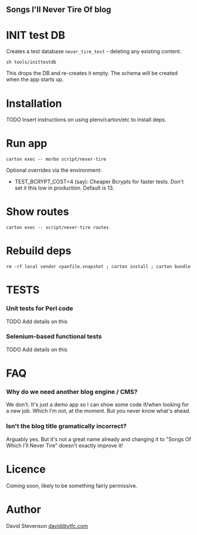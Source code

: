 Songs I'll Never Tire Of blog
-----------------------------

INIT test DB
============

Creates a test database `never_tire_test` - deleting any existing content.

`sh tools/inittestdb`

This drops the DB and re-creates it empty. The schema will be created when the app starts up.

Installation
============

TODO Insert instructions on using plenv/carton/etc to install deps.

Run app
=======

`carton exec -- morbo script/never-tire`

Optional overrides via the environment:

 * TEST_BCRYPT_COST=4 (say): Cheaper Bcrypts for faster tests. Don't set it this low in production. Default is 13.

Show routes
===========

`carton exec -- script/never-tire routes`

Rebuild deps
============

`rm -rf local vendor cpanfile.snapshot ; carton install ; carton bundle`


TESTS
=====

### Unit tests for Perl code

TODO Add details on this

### Selenium-based functional tests

TODO Add details on this

FAQ
===


### Why do we need another blog engine / CMS?

We don't. It's just a demo app so I can show some code if/when looking for a new job. Which I'm not, at the moment. But you never know what's ahead.

### Isn't the blog title gramatically incorrect?

Arguably yes. But it's not a great name already and changing it to "Songs Of Which I'll Never Tire" doesn't exactly improve it!

Licence
=======

Coming soon, likely to be something fairly permissive.

Author
======

David Stevenson david@ytfc.com
